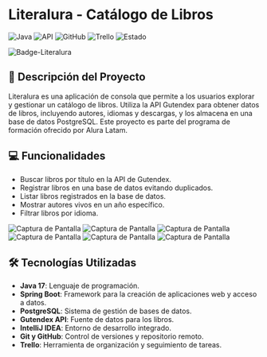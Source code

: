 # Literalura - Catálogo de Libros
![Java](https://img.shields.io/badge/Java-17-brightgreen)
![API](https://img.shields.io/badge/API-Gutendex-blue)
![GitHub](https://img.shields.io/badge/GitHub-Repository-lightgrey)
![Trello](https://img.shields.io/badge/Trello-Organización-yellow)
![Estado](https://img.shields.io/badge/Estado-En%20Desarrollo-orange)

![Badge-Literalura](demo/badge-literalura.png)

## 📖 Descripción del Proyecto
Literalura es una aplicación de consola que permite a los usuarios explorar y gestionar un catálogo de libros. Utiliza la API Gutendex para obtener datos de libros, incluyendo autores, idiomas y descargas, y los almacena en una base de datos PostgreSQL. Este proyecto es parte del programa de formación ofrecido por Alura Latam.

## 💻 Funcionalidades
- Buscar libros por título en la API de Gutendex.
- Registrar libros en una base de datos evitando duplicados.
- Listar libros registrados en la base de datos.
- Mostrar autores vivos en un año específico.
- Filtrar libros por idioma.

![Captura de Pantalla](demo/demo_1.png)
![Captura de Pantalla](demo/demo_2.png)
![Captura de Pantalla](demo/demo_3.png)
![Captura de Pantalla](demo/demo_4.png)
![Captura de Pantalla](demo/demo_5.png)
![Captura de Pantalla](demo/demo_6.png)

## 🛠 Tecnologías Utilizadas
- **Java 17**: Lenguaje de programación.
- **Spring Boot**: Framework para la creación de aplicaciones web y acceso a datos.
- **PostgreSQL**: Sistema de gestión de bases de datos.
- **Gutendex API**: Fuente de datos para los libros.
- **IntelliJ IDEA**: Entorno de desarrollo integrado.
- **Git y GitHub**: Control de versiones y repositorio remoto.
- **Trello**: Herramienta de organización y seguimiento de tareas.
